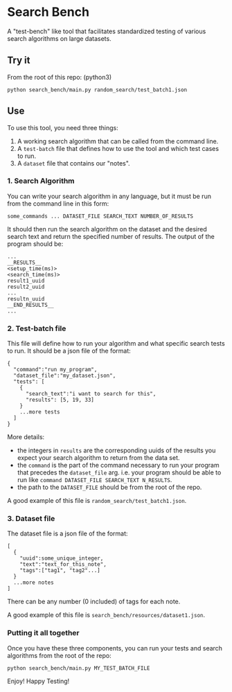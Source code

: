 # Search Bench
A "test-bench" like tool that facilitates standardized testing of various search algorithms on large datasets.

## Try it
From the root of this repo: (python3)
```
python search_bench/main.py random_search/test_batch1.json
```

## Use
To use this tool, you need three things:
1. A working search algorithm that can be called from the command line.
2. A `test-batch` file that defines how to use the tool and which test cases to run.
3. A `dataset` file that contains our "notes".

### 1. Search Algorithm
You can write your search algorithm in any language, but it must be run from the command line in this form:
```
some_commands ... DATASET_FILE SEARCH_TEXT NUMBER_OF_RESULTS
```
It should then run the search algorithm on the dataset and the desired search text and return the specified number of results. The output of the program should be:
```
...
__RESULTS__
<setup_time(ms)>
<search_time(ms)>
result1_uuid
result2_uuid
...
resultn_uuid
__END_RESULTS__
...
```

### 2. Test-batch file
This file will define how to run your algorithm and what specific search tests to run. It should be a json file of the format:
```
{
  "command":"run my_program",
  "dataset_file":"my_dataset.json",
  "tests": [
    {
      "search_text":"i want to search for this",
      "results": [5, 19, 33]
    }
    ...more tests
  ]
}
```
More details:
- the integers in `results` are the corresponding uuids of the results you expect your search algorithm to return from the data set.
- the `command` is the part of the command necessary to run your program that precedes the `dataset_file` arg. i.e. your program should be able to run like `command DATASET_FILE SEARCH_TEXT N_RESULTS`.
- the path to the `DATASET_FILE` should be from the root of the repo.

A good example of this file is  `random_search/test_batch1.json`.

### 3. Dataset file
The dataset file is a json file of the format:
```
[
  {
    "uuid":some_unique_integer,
    "text":"text_for_this_note",
    "tags":["tag1", "tag2"...]
  }
  ...more notes
]
```
There can be any number (0 included) of tags for each note.

A good example of this file is `search_bench/resources/dataset1.json`.

### Putting it all together
Once you have these three components, you can run your tests and search algorithms from the root of the repo:
```
python search_bench/main.py MY_TEST_BATCH_FILE
```

Enjoy! Happy Testing!

